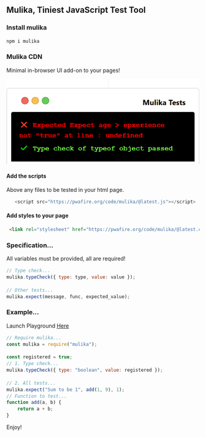 ## Mulika, Tiniest JavaScript Test Tool

### Install mulika

```bash
npm i mulika 
```

### Mulika CDN
Minimal in-browser UI add-on to your pages! 

![Mulika Terminal](./assets/mulikatest.png)

#### Add the scripts 
Above any files to be tested in your html page.

```js
   <script src="https://pwafire.org/code/mulika/@latest.js"></script>
```

#### Add styles to your page

```html
 <link rel="stylesheet" href="https://pwafire.org/code/mulika/@latest.css" />
```

### Specification...

All variables must be provided, all are required!

```js
// Type check...
mulika.typeCheck({ type: type, value: value });

// Other tests...
mulika.expect(message, func, expected_value);
```

### Example...

Launch Playground [Here](https://npm.runkit.com/mulika)

```js
// Require mulika...
const mulika = require("mulika");

const registered = true;
// 1. Type check...
mulika.typeCheck({ type: "boolean", value: registered });

// 2. All tests...
mulika.expect("Sum to be 1", add(1, 9), 1);
// Function to test...
function add(a, b) {
    return a + b;
}
```

Enjoy!
